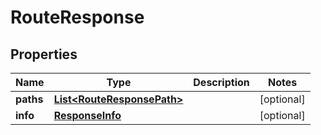 
# RouteResponse

## Properties
Name | Type | Description | Notes
------------ | ------------- | ------------- | -------------
**paths** | [**List&lt;RouteResponsePath&gt;**](RouteResponsePath.md) |  |  [optional]
**info** | [**ResponseInfo**](ResponseInfo.md) |  |  [optional]



